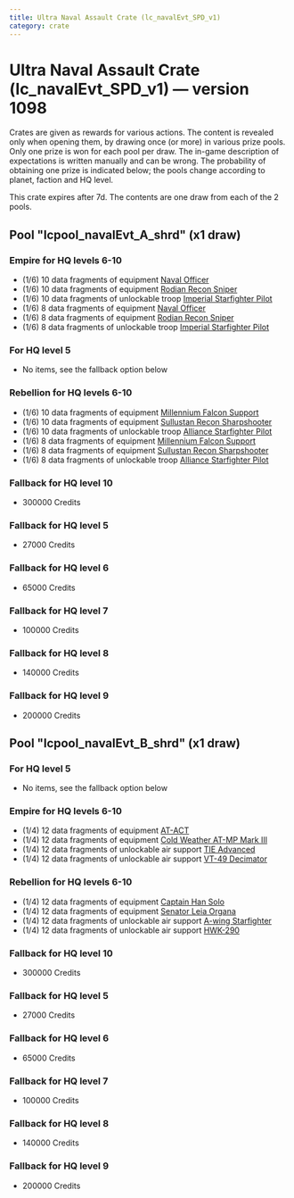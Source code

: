 ```yaml
---
title: Ultra Naval Assault Crate (lc_navalEvt_SPD_v1)
category: crate
---
```


# Ultra Naval Assault Crate (lc_navalEvt_SPD_v1) — version 1098

Crates are given as rewards for various actions. The content is revealed only when opening them, by drawing once (or more) in various prize pools. Only one prize is won for each pool per draw. The in-game description of expectations is written manually and can be wrong. The probability of obtaining one prize is indicated below; the pools change according to planet, faction and HQ level.

This crate expires after 7d. The contents are one draw from each of the 2 pools.

## Pool "lcpool_navalEvt_A_shrd" (x1 draw)

### Empire for HQ levels 6-10

  * (1/6) 10 data fragments of equipment [Naval Officer](eqpEmpireNavalOfficer)
  * (1/6) 10 data fragments of equipment [Rodian Recon Sniper](eqpEmpireRodian)
  * (1/6) 10 data fragments of unlockable troop [Imperial Starfighter Pilot](TiePilot)
  * (1/6) 8 data fragments of equipment [Naval Officer](eqpEmpireNavalOfficer)
  * (1/6) 8 data fragments of equipment [Rodian Recon Sniper](eqpEmpireRodian)
  * (1/6) 8 data fragments of unlockable troop [Imperial Starfighter Pilot](TiePilot)

### For HQ level 5

  * No items, see the fallback option below

### Rebellion for HQ levels 6-10

  * (1/6) 10 data fragments of equipment [Millennium Falcon Support](eqpRebelChewie)
  * (1/6) 10 data fragments of equipment [Sullustan Recon Sharpshooter](eqpRebelSullustan)
  * (1/6) 10 data fragments of unlockable troop [Alliance Starfighter Pilot](XWingPilot)
  * (1/6) 8 data fragments of equipment [Millennium Falcon Support](eqpRebelChewie)
  * (1/6) 8 data fragments of equipment [Sullustan Recon Sharpshooter](eqpRebelSullustan)
  * (1/6) 8 data fragments of unlockable troop [Alliance Starfighter Pilot](XWingPilot)

### Fallback for HQ level 10

  * 300000 Credits

### Fallback for HQ level 5

  * 27000 Credits

### Fallback for HQ level 6

  * 65000 Credits

### Fallback for HQ level 7

  * 100000 Credits

### Fallback for HQ level 8

  * 140000 Credits

### Fallback for HQ level 9

  * 200000 Credits

## Pool "lcpool_navalEvt_B_shrd" (x1 draw)

### For HQ level 5

  * No items, see the fallback option below

### Empire for HQ levels 6-10

  * (1/4) 12 data fragments of equipment [AT-ACT](eqpEmpireCargoGreatDane)
  * (1/4) 12 data fragments of equipment [Cold Weather AT-MP Mark III](eqpEmpireArcticATMP)
  * (1/4) 12 data fragments of unlockable air support [TIE Advanced](TieAdvanced)
  * (1/4) 12 data fragments of unlockable air support [VT-49 Decimator](VT49)

### Rebellion for HQ levels 6-10

  * (1/4) 12 data fragments of equipment [Captain Han Solo](eqpRebelCaptainSolo)
  * (1/4) 12 data fragments of equipment [Senator Leia Organa](eqpRebelDiplomat)
  * (1/4) 12 data fragments of unlockable air support [A-wing Starfighter](AWing)
  * (1/4) 12 data fragments of unlockable air support [HWK-290](HWK290)

### Fallback for HQ level 10

  * 300000 Credits

### Fallback for HQ level 5

  * 27000 Credits

### Fallback for HQ level 6

  * 65000 Credits

### Fallback for HQ level 7

  * 100000 Credits

### Fallback for HQ level 8

  * 140000 Credits

### Fallback for HQ level 9

  * 200000 Credits